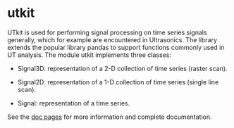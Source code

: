 # utkit

UTkit is used for performing signal processing on time series signals generally, which for example are encountered in Ultrasonics. The library extends the popular library pandas to support functions commonly used in UT analysis. The module utkit implements three classes:

* Signal3D: representation of a 2-D collection of time series (raster scan).

* Signal2D: representation of a 1-D collection of time series (single line scan).

* Signal: representation of a time series.

See the [doc pages](http://dibgerge.github.io/utkit) for more information and complete documentation.